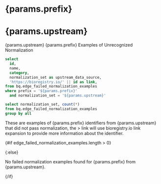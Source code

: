 # {params.prefix}
# {params.upstream}

{params.upstream} {params.prefix} Examples of Unrecognized Normalization


```sql edge_failed_normalization_examples
select 
  id, 
  name,
  category, 
  normalization_set as upstream_data_source,
  'https://bioregistry.io/' || id as link,
from bq.edge_failed_normalization_examples
where prefix = '${params.prefix}'
  and normalization_set = '${params.upstream}'
```

```sql normalization_sets
select normalization_set, count(*)
from bq.edge_failed_normalization_examples
group by all
```

These are examples of {params.prefix} identifiers from {params.upstream} that did not pass normalization, the > link will use bioregistry.io link expansion to provide more information about the identifier.

{#if edge_failed_normalization_examples.length > 0}

<DataTable 
    title="Unrecognized Normalization Examples"
    data={edge_failed_normalization_examples} 
    search=true
    pagination=true
    link=link
    rows=25
/>

{:else}

No failed normalization examples found for {params.prefix} from {params.upstream}.

{/if}
